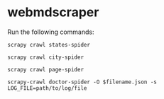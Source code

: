 # webmdscraper

Run the following commands:

```
scrapy crawl states-spider
```
```
scrapy crawl city-spider
```
```
scrapy crawl page-spider
```
```
scrapy-crawl doctor-spider -O $filename.json -s LOG_FILE=path/to/log/file
```
